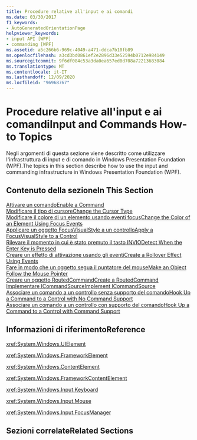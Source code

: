 ```yaml
---
title: Procedure relative all'input e ai comandi
ms.date: 03/30/2017
f1_keywords:
- AutoGeneratedOrientationPage
helpviewer_keywords:
- input API [WPF]
- commanding [WPF]
ms.assetid: a5c266b6-969c-4049-a471-ddca7b10fb89
ms.openlocfilehash: a3cd3bd0861ef2e2896d33e52594b0712e984149
ms.sourcegitcommit: 9f6df084c53a3da0ea657ed0d708a72213683084
ms.translationtype: MT
ms.contentlocale: it-IT
ms.lasthandoff: 12/09/2020
ms.locfileid: "96968767"
---
```

# <a name="input-and-commands-how-to-topics"></a><span data-ttu-id="f0b6c-102">Procedure relative all'input e ai comandi</span><span class="sxs-lookup"><span data-stu-id="f0b6c-102">Input and Commands How-to Topics</span></span>
<span data-ttu-id="f0b6c-103">Negli argomenti di questa sezione viene descritto come utilizzare l'infrastruttura di input e di comando in Windows Presentation Foundation (WPF).</span><span class="sxs-lookup"><span data-stu-id="f0b6c-103">The topics in this section describe how to use the input and commanding infrastructure in Windows Presentation Foundation (WPF).</span></span>  
  
## <a name="in-this-section"></a><span data-ttu-id="f0b6c-104">Contenuto della sezione</span><span class="sxs-lookup"><span data-stu-id="f0b6c-104">In This Section</span></span>  
 [<span data-ttu-id="f0b6c-105">Attivare un comando</span><span class="sxs-lookup"><span data-stu-id="f0b6c-105">Enable a Command</span></span>](how-to-enable-a-command.md)  
 [<span data-ttu-id="f0b6c-106">Modificare il tipo di cursore</span><span class="sxs-lookup"><span data-stu-id="f0b6c-106">Change the Cursor Type</span></span>](how-to-change-the-cursor-type.md)  
 [<span data-ttu-id="f0b6c-107">Modificare il colore di un elemento usando eventi focus</span><span class="sxs-lookup"><span data-stu-id="f0b6c-107">Change the Color of an Element Using Focus Events</span></span>](how-to-change-the-color-of-an-element-using-focus-events.md)  
 [<span data-ttu-id="f0b6c-108">Applicare un oggetto FocusVisualStyle a un controllo</span><span class="sxs-lookup"><span data-stu-id="f0b6c-108">Apply a FocusVisualStyle to a Control</span></span>](how-to-apply-a-focusvisualstyle-to-a-control.md)  
 [<span data-ttu-id="f0b6c-109">Rilevare il momento in cui è stato premuto il tasto INVIO</span><span class="sxs-lookup"><span data-stu-id="f0b6c-109">Detect When the Enter Key is Pressed</span></span>](how-to-detect-when-the-enter-key-pressed.md)  
 [<span data-ttu-id="f0b6c-110">Creare un effetto di attivazione usando gli eventi</span><span class="sxs-lookup"><span data-stu-id="f0b6c-110">Create a Rollover Effect Using Events</span></span>](how-to-create-a-rollover-effect-using-events.md)  
 [<span data-ttu-id="f0b6c-111">Fare in modo che un oggetto segua il puntatore del mouse</span><span class="sxs-lookup"><span data-stu-id="f0b6c-111">Make an Object Follow the Mouse Pointer</span></span>](how-to-make-an-object-follow-the-mouse-pointer.md)  
 [<span data-ttu-id="f0b6c-112">Creare un oggetto RoutedCommand</span><span class="sxs-lookup"><span data-stu-id="f0b6c-112">Create a RoutedCommand</span></span>](how-to-create-a-routedcommand.md)  
 [<span data-ttu-id="f0b6c-113">Implementare ICommandSource</span><span class="sxs-lookup"><span data-stu-id="f0b6c-113">Implement ICommandSource</span></span>](how-to-implement-icommandsource.md)  
 [<span data-ttu-id="f0b6c-114">Associare un comando a un controllo senza supporto del comando</span><span class="sxs-lookup"><span data-stu-id="f0b6c-114">Hook Up a Command to a Control with No Command Support</span></span>](how-to-hook-up-a-command-to-a-control-with-no-command-support.md)  
 [<span data-ttu-id="f0b6c-115">Associare un comando a un controllo con supporto del comando</span><span class="sxs-lookup"><span data-stu-id="f0b6c-115">Hook Up a Command to a Control with Command Support</span></span>](how-to-hook-up-a-command-to-a-control-with-command-support.md)  
  
## <a name="reference"></a><span data-ttu-id="f0b6c-116">Informazioni di riferimento</span><span class="sxs-lookup"><span data-stu-id="f0b6c-116">Reference</span></span>  
 <xref:System.Windows.UIElement>  
  
 <xref:System.Windows.FrameworkElement>  
  
 <xref:System.Windows.ContentElement>  
  
 <xref:System.Windows.FrameworkContentElement>  
  
 <xref:System.Windows.Input.Keyboard>  
  
 <xref:System.Windows.Input.Mouse>  
  
 <xref:System.Windows.Input.FocusManager>  
  
## <a name="related-sections"></a><span data-ttu-id="f0b6c-117">Sezioni correlate</span><span class="sxs-lookup"><span data-stu-id="f0b6c-117">Related Sections</span></span>
